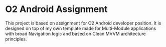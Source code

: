 # O2 Android Assignment

This project is based on assignment for O2 Android developer position.
It is designed on top of my own template made for Multi-Module applications with broad Navigation logic and based on Clean MVVM architecture principles.
